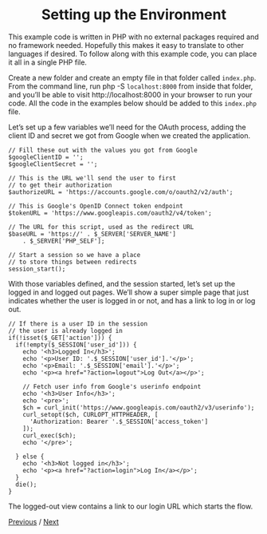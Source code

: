 <h1 align="center">Setting up the Environment</h1>

This example code is written in PHP with no external packages required and no framework needed. Hopefully this makes it easy to translate to other languages if desired. To follow along with this example code, you can place it all in a single PHP file.

Create a new folder and create an empty file in that folder called `index.php`. From the command line, run php -S `localhost:8000` from inside that folder, and you’ll be able to visit http://localhost:8000 in your browser to run your code. All the code in the examples below should be added to this `index.php` file.

Let’s set up a few variables we’ll need for the OAuth process, adding the client ID and secret we got from Google when we created the application.

```
// Fill these out with the values you got from Google
$googleClientID = '';
$googleClientSecret = '';

// This is the URL we'll send the user to first
// to get their authorization
$authorizeURL = 'https://accounts.google.com/o/oauth2/v2/auth';

// This is Google's OpenID Connect token endpoint
$tokenURL = 'https://www.googleapis.com/oauth2/v4/token';

// The URL for this script, used as the redirect URL
$baseURL = 'https://' . $_SERVER['SERVER_NAME']
    . $_SERVER['PHP_SELF'];

// Start a session so we have a place
// to store things between redirects
session_start();
```

With those variables defined, and the session started, let’s set up the logged in and logged out pages. We’ll show a super simple page that just indicates whether the user is logged in or not, and has a link to log in or log out.

```
// If there is a user ID in the session
// the user is already logged in
if(!isset($_GET['action'])) {
  if(!empty($_SESSION['user_id'])) {
    echo '<h3>Logged In</h3>';
    echo '<p>User ID: '.$_SESSION['user_id'].'</p>';
    echo '<p>Email: '.$_SESSION['email'].'</p>';
    echo '<p><a href="?action=logout">Log Out</a></p>';

    // Fetch user info from Google's userinfo endpoint
    echo '<h3>User Info</h3>';
    echo '<pre>';
    $ch = curl_init('https://www.googleapis.com/oauth2/v3/userinfo');
    curl_setopt($ch, CURLOPT_HTTPHEADER, [
      'Authorization: Bearer '.$_SESSION['access_token']
    ]);
    curl_exec($ch);
    echo '</pre>';

  } else {
    echo '<h3>Not logged in</h3>';
    echo '<p><a href="?action=login">Log In</a></p>';
  }
  die();
}
```

The logged-out view contains a link to our login URL which starts the flow.

[Previous](https://github.com/alithecodeguy/articles/blob/main/OAuth/OAuth%202.0%20Simplified/03%20Signing%20in%20with%20Google/01%20Create%20an%20Application/CreateAnApplication_en.md "Previous")
/
[Next](https://github.com/alithecodeguy/articles/blob/main/OAuth/OAuth%202.0%20Simplified/03%20Signing%20in%20with%20Google/03%20Authorization%20Request/AuthorizationRequest_en.md "Next")
